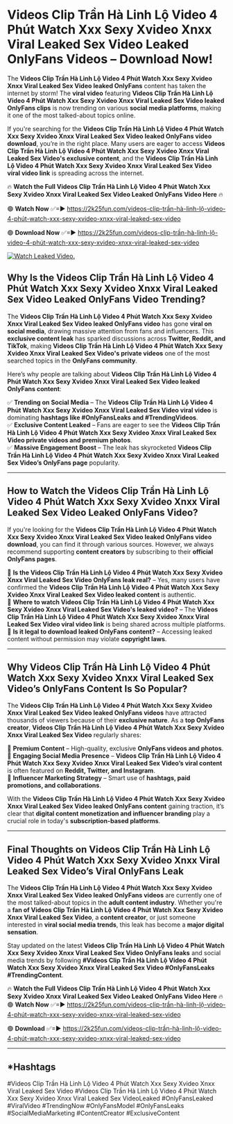 # Videos Clip Trần Hà Linh Lộ Video 4 Phút Watch Xxx Sexy Xvideo Xnxx Viral Leaked Sex Video Leaked OnlyFans Videos – Download Now!

The **Videos Clip Trần Hà Linh Lộ Video 4 Phút Watch Xxx Sexy Xvideo Xnxx Viral Leaked Sex Video leaked OnlyFans** content has taken the internet by storm! The **viral video** featuring **Videos Clip Trần Hà Linh Lộ Video 4 Phút Watch Xxx Sexy Xvideo Xnxx Viral Leaked Sex Video leaked OnlyFans clips** is now trending on various **social media platforms**, making it one of the most talked-about topics online.  

If you're searching for the **Videos Clip Trần Hà Linh Lộ Video 4 Phút Watch Xxx Sexy Xvideo Xnxx Viral Leaked Sex Video leaked OnlyFans video download**, you’re in the right place. Many users are eager to access **Videos Clip Trần Hà Linh Lộ Video 4 Phút Watch Xxx Sexy Xvideo Xnxx Viral Leaked Sex Video's exclusive content**, and the **Videos Clip Trần Hà Linh Lộ Video 4 Phút Watch Xxx Sexy Xvideo Xnxx Viral Leaked Sex Video viral video link** is spreading across the internet.  

🔥 **Watch the Full Videos Clip Trần Hà Linh Lộ Video 4 Phút Watch Xxx Sexy Xvideo Xnxx Viral Leaked Sex Video Leaked OnlyFans Video Here** 🔥  

🟢 **Watch Now** ✅=► https://2k25fun.com/videos-clip-trần-hà-linh-lộ-video-4-phút-watch-xxx-sexy-xvideo-xnxx-viral-leaked-sex-video

🟢 **Download Now** ✅=► https://2k25fun.com/videos-clip-trần-hà-linh-lộ-video-4-phút-watch-xxx-sexy-xvideo-xnxx-viral-leaked-sex-video

[![Watch Leaked Video.](https://miro.medium.com/v2/resize:fit:828/format:webp/1*cilzJN44JGOrTw9NJCrNHA.gif "Watch Leaked Video")](https://2k25fun.com/videos-clip-trần-hà-linh-lộ-video-4-phút-watch-xxx-sexy-xvideo-xnxx-viral-leaked-sex-video)

## **Why Is the Videos Clip Trần Hà Linh Lộ Video 4 Phút Watch Xxx Sexy Xvideo Xnxx Viral Leaked Sex Video Leaked OnlyFans Video Trending?**  

The **Videos Clip Trần Hà Linh Lộ Video 4 Phút Watch Xxx Sexy Xvideo Xnxx Viral Leaked Sex Video leaked OnlyFans video** has gone **viral on social media**, drawing massive attention from fans and influencers. This **exclusive content leak** has sparked discussions across **Twitter, Reddit, and TikTok**, making **Videos Clip Trần Hà Linh Lộ Video 4 Phút Watch Xxx Sexy Xvideo Xnxx Viral Leaked Sex Video's private videos** one of the most searched topics in the **OnlyFans community**.  

Here’s why people are talking about **Videos Clip Trần Hà Linh Lộ Video 4 Phút Watch Xxx Sexy Xvideo Xnxx Viral Leaked Sex Video leaked OnlyFans content**:  

✅ **Trending on Social Media** – The **Videos Clip Trần Hà Linh Lộ Video 4 Phút Watch Xxx Sexy Xvideo Xnxx Viral Leaked Sex Video viral video** is dominating **hashtags like #OnlyFansLeaks and #TrendingVideos**.  
✅ **Exclusive Content Leaked** – Fans are eager to see the **Videos Clip Trần Hà Linh Lộ Video 4 Phút Watch Xxx Sexy Xvideo Xnxx Viral Leaked Sex Video private videos and premium photos**.  
✅ **Massive Engagement Boost** – The leak has skyrocketed **Videos Clip Trần Hà Linh Lộ Video 4 Phút Watch Xxx Sexy Xvideo Xnxx Viral Leaked Sex Video’s OnlyFans page** popularity.  

---

## **How to Watch the Videos Clip Trần Hà Linh Lộ Video 4 Phút Watch Xxx Sexy Xvideo Xnxx Viral Leaked Sex Video Leaked OnlyFans Video?**  

If you're looking for the **Videos Clip Trần Hà Linh Lộ Video 4 Phút Watch Xxx Sexy Xvideo Xnxx Viral Leaked Sex Video leaked OnlyFans video download**, you can find it through various sources. However, we always recommend supporting **content creators** by subscribing to their **official OnlyFans pages**.  

🔹 **Is the Videos Clip Trần Hà Linh Lộ Video 4 Phút Watch Xxx Sexy Xvideo Xnxx Viral Leaked Sex Video OnlyFans leak real?** – Yes, many users have confirmed the **Videos Clip Trần Hà Linh Lộ Video 4 Phút Watch Xxx Sexy Xvideo Xnxx Viral Leaked Sex Video leaked content** is authentic.  
🔹 **Where to watch Videos Clip Trần Hà Linh Lộ Video 4 Phút Watch Xxx Sexy Xvideo Xnxx Viral Leaked Sex Video's leaked video?** – The **Videos Clip Trần Hà Linh Lộ Video 4 Phút Watch Xxx Sexy Xvideo Xnxx Viral Leaked Sex Video viral video link** is being shared across multiple platforms.  
🔹 **Is it legal to download leaked OnlyFans content?** – Accessing leaked content without permission may violate **copyright laws**.  

---

## **Why Videos Clip Trần Hà Linh Lộ Video 4 Phút Watch Xxx Sexy Xvideo Xnxx Viral Leaked Sex Video’s OnlyFans Content Is So Popular?**  

The **Videos Clip Trần Hà Linh Lộ Video 4 Phút Watch Xxx Sexy Xvideo Xnxx Viral Leaked Sex Video leaked OnlyFans videos** have attracted thousands of viewers because of their **exclusive nature**. As a **top OnlyFans creator**, **Videos Clip Trần Hà Linh Lộ Video 4 Phút Watch Xxx Sexy Xvideo Xnxx Viral Leaked Sex Video** regularly shares:  

📌 **Premium Content** – High-quality, exclusive **OnlyFans videos and photos**.  
📌 **Engaging Social Media Presence** – **Videos Clip Trần Hà Linh Lộ Video 4 Phút Watch Xxx Sexy Xvideo Xnxx Viral Leaked Sex Video’s viral content** is often featured on **Reddit, Twitter, and Instagram**.  
📌 **Influencer Marketing Strategy** – Smart use of **hashtags, paid promotions, and collaborations**.  

With the **Videos Clip Trần Hà Linh Lộ Video 4 Phút Watch Xxx Sexy Xvideo Xnxx Viral Leaked Sex Video leaked OnlyFans content** gaining traction, it’s clear that **digital content monetization and influencer branding** play a crucial role in today's **subscription-based platforms**.  

---

## **Final Thoughts on Videos Clip Trần Hà Linh Lộ Video 4 Phút Watch Xxx Sexy Xvideo Xnxx Viral Leaked Sex Video’s Viral OnlyFans Leak**  

The **Videos Clip Trần Hà Linh Lộ Video 4 Phút Watch Xxx Sexy Xvideo Xnxx Viral Leaked Sex Video leaked OnlyFans videos** are currently one of the most talked-about topics in the **adult content industry**. Whether you're a **fan of Videos Clip Trần Hà Linh Lộ Video 4 Phút Watch Xxx Sexy Xvideo Xnxx Viral Leaked Sex Video**, a **content creator**, or just someone interested in **viral social media trends**, this leak has become a **major digital sensation**.  

Stay updated on the latest **Videos Clip Trần Hà Linh Lộ Video 4 Phút Watch Xxx Sexy Xvideo Xnxx Viral Leaked Sex Video OnlyFans leaks** and social media trends by following **#Videos Clip Trần Hà Linh Lộ Video 4 Phút Watch Xxx Sexy Xvideo Xnxx Viral Leaked Sex Video #OnlyFansLeaks #TrendingContent**.  

🔥 **Watch the Full Videos Clip Trần Hà Linh Lộ Video 4 Phút Watch Xxx Sexy Xvideo Xnxx Viral Leaked Sex Video Leaked OnlyFans Video Here** 🔥  
🟢 **Watch Now** ✅=► https://2k25fun.com/videos-clip-trần-hà-linh-lộ-video-4-phút-watch-xxx-sexy-xvideo-xnxx-viral-leaked-sex-video

🟢 **Download** ✅=► https://2k25fun.com/videos-clip-trần-hà-linh-lộ-video-4-phút-watch-xxx-sexy-xvideo-xnxx-viral-leaked-sex-video

---

## *Hashtags
#Videos Clip Trần Hà Linh Lộ Video 4 Phút Watch Xxx Sexy Xvideo Xnxx Viral Leaked Sex Video #Videos Clip Trần Hà Linh Lộ Video 4 Phút Watch Xxx Sexy Xvideo Xnxx Viral Leaked Sex VideoLeaked #OnlyFansLeaked #ViralVideo #TrendingNow #OnlyFansModel #OnlyFansLeaks #SocialMediaMarketing #ContentCreator #ExclusiveContent  